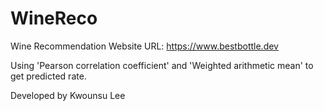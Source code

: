 # WineReco
Wine Recommendation Website
URL: https://www.bestbottle.dev

Using 'Pearson correlation coefficient' and 'Weighted arithmetic mean' to get predicted rate.

Developed by Kwounsu Lee